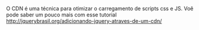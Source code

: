 O CDN é uma técnica para otimizar o carregamento de scripts css e JS.
Voê pode saber um pouco mais com esse tutorial http://jquerybrasil.org/adicionando-jquery-atraves-de-um-cdn/
